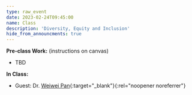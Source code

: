 ```yaml
---
type: raw_event
date: 2023-02-24T09:45:00
name: Class
description: 'Diversity, Equity and Inclusion'
hide_from_announcments: true
---
```


**Pre-class Work:** (instructions on canvas)
* TBD

**In Class:** 
* Guest: Dr. [Weiwei Pan](https://onefishy.github.io/){:target="_blank"}{:rel="noopener noreferrer"}
